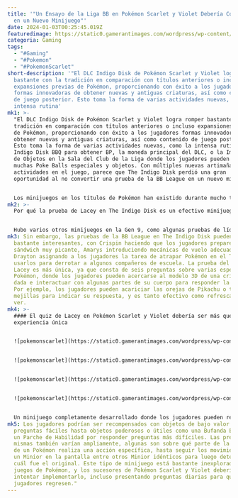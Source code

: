 ```yaml
---
title: '"Un Ensayo de la Liga BB en Pokémon Scarlet y Violet Debería Convertirse
  en un Nuevo Minijuego"'
date: 2024-01-03T00:25:45.019Z
featuredimage: https://static0.gamerantimages.com/wordpress/wp-content/uploads/2024/01/4cf63-17026014974331-1920-1.jpg?q=50&fit=contain&w=1140&h=&dpr=1.5
categoria: Gaming
tags:
  - "#Gaming"
  - "#Pokemon"
  - "#PokemonScarlet"
short-description: '"El DLC Indigo Disk de Pokémon Scarlet y Violet logra romper
  bastante con la tradición en comparación con títulos anteriores o incluso
  expansiones previas de Pokémon, proporcionando con éxito a los jugadores
  formas innovadoras de obtener nuevas y antiguas criaturas, así como contenido
  de juego posterior. Esto toma la forma de varias actividades nuevas, como la
  intensa rutina'
mk1: >-
  "El DLC Indigo Disk de Pokémon Scarlet y Violet logra romper bastante con la
  tradición en comparación con títulos anteriores o incluso expansiones previas
  de Pokémon, proporcionando con éxito a los jugadores formas innovadoras de
  obtener nuevas y antiguas criaturas, así como contenido de juego posterior.
  Esto toma la forma de varias actividades nuevas, como la intensa rutina de
  Indigo Disk BBQ para obtener BP, la moneda principal del DLC, o la Impresora
  de Objetos en la Sala del Club de la Liga donde los jugadores pueden obtener
  muchas Poke Balls especiales y objetos. Con múltiples nuevas artimañas y
  actividades en el juego, parece que The Indigo Disk perdió una gran
  oportunidad al no convertir una prueba de la BB League en un nuevo minijuego.


  Los minijuegos en los títulos de Pokémon han existido durante mucho tiempo, desde el Game Corner de Pokémon Gen 1, que es básicamente un casino donde los jugadores pueden gastar monedas para intentar obtener premios geniales, incluyendo un Porygon. No todos los minijuegos en la serie han tenido recompensas asociadas, y algunos han tenido un papel muy pequeño en el título en general, pero a menudo son una opción divertida para que los jugadores inviertan algo de moneda o tiempo. Lacey, del BB League en Pokémon Scarlet y Violet Indigo Disk, tiene su propia prueba única, y es un contenido refrescante que debería haber sido un minijuego completo.
mk2: >-
  Por qué la prueba de Lacey en The Indigo Disk es un efectivo minijuego


  Hubo varios otros minijuegos en la Gen 9, como algunas pruebas de líderes de gimnasio en Pokémon Scarlet y Violet, siendo uno de los más populares el Olive Roll en el Gimnasio Cortondo, donde los jugadores deben marcar un gol con una enorme aceituna. Estos minijuegos suelen ser actividades autocontenidas que tienen sentido en un momento dado de la historia y luego desaparecen rápidamente del contenido principal.
mk3: Sin embargo, las pruebas de la BB League en The Indigo Disk pueden ser
  bastante interesantes, con Crispin haciendo que los jugadores preparen un
  sándwich muy picante, Amarys introduciendo mecánicas de vuelo adecuadas y
  Drayton asignando a los jugadores la tarea de atrapar Pokémon en el Terarium y
  usarlos para derrotar a algunos compañeros de escuela. La prueba del quiz de
  Lacey es más única, ya que consta de seis preguntas sobre varias especies de
  Pokémon, donde los jugadores pueden acercarse al modelo 3D de una criatura
  dada e interactuar con algunas partes de su cuerpo para responder la pregunta.
  Por ejemplo, los jugadores pueden acariciar las orejas de Pikachu o tocar sus
  mejillas para indicar su respuesta, y es tanto efectivo como refrescante de
  ver.
mk4: >-
  #### El quiz de Lacey en Pokémon Scarlet y Violet debería ser más que una
  experiencia única


  ![pokemonscarlet](https://static0.gamerantimages.com/wordpress/wp-content/uploads/2023/12/lacey-from-the-pokemon-scarlet-and-violet-indigo-disk-dlc.jpg?q=50&fit=contain&w=750&h=415&dpr=1.5 "pokemonscarlet")


  ![pokemonscarlet](https://static0.gamerantimages.com/wordpress/wp-content/uploads/2023/12/gbrx_mha8aay9ud.jpg?q=50&fit=contain&w=750&h=415&dpr=1.5 "pokemonscarlet")


  ![pokemonscarlet](https://static0.gamerantimages.com/wordpress/wp-content/uploads/2023/12/lacey-pokemon-scarlet-violet-indigo-disk-dlc-elite-four.jpg?q=50&fit=contain&w=750&h=415&dpr=1.5 "pokemonscarlet")


  ![pokemonscarlet](https://static0.gamerantimages.com/wordpress/wp-content/uploads/2023/10/indigo-disk-bb-league.jpg?q=50&fit=contain&w=750&h=415&dpr=1.5 "pokemonscarlet")


  Un minijuego completamente desarrollado donde los jugadores pueden responder múltiples preguntas sobre Pokémon, desde fáciles hasta difíciles en términos de dificultad, podría ser un momento de enseñanza en cuanto a mecánicas de juego y batallas, así como una forma de aprender más sobre Pokémon y divertirse con la franquicia más allá de su fórmula típica. Al igual que los juegos derivados como Detective Pikachu o Pokémon Mystery Dungeon exploran estilos de juego completamente diferentes, un título principal podría introducir el quiz de Lacey como su propio minijuego, recompensando a los jugadores por responder correctamente a un conjunto de preguntas.
mk5: Los jugadores podrían ser recompensados con objetos de bajo valor para
  preguntas fáciles hasta objetos poderosos o útiles como una Bufanda Elegida o
  un Parche de Habilidad por responder preguntas más difíciles. Las preguntas
  mismas también varían ampliamente, algunas son sobre qué parte de la anatomía
  de un Pokémon realiza una acción específica, hasta seguir los movimientos de
  un Minior en la pantalla entre otros Minior idénticos para luego determinar
  cuál fue el original. Este tipo de minijuego está bastante inexplorado en los
  juegos de Pokémon, y los sucesores de Pokémon Scarlet y Violet deberían
  intentar implementarlo, incluso presentando preguntas diarias para que los
  jugadores regresen."
---
```

